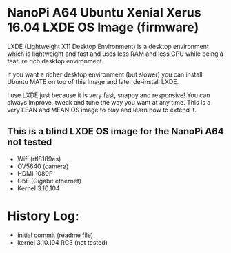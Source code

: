 NanoPi A64 Ubuntu Xenial Xerus 16.04 LXDE OS Image (firmware)
=============================================================

LXDE (Lightweight X11 Desktop Environment) is a desktop environment which is lightweight 
and fast and uses less RAM and less CPU while being a feature rich desktop environment.

If you want a richer desktop environment (but slower) you can install 
Ubuntu MATE on top of this Image and later de-install LXDE.

I use LXDE just because it is very fast, snappy  and responsive!
You can always improve, tweak and tune the way you want at any time.
This is a very LEAN and MEAN OS image to play and learn how to extend it.

This is a blind LXDE OS image for the NanoPi A64 not tested
-----------------------------------------------------------

- Wifi (rtl8189es)
- OV5640 (camera)
- HDMI 1080P
- GbE (Gigabit ethernet)
- Kernel 3.10.104


History Log:
===========
* initial commit (readme file)
* kernel 3.10.104 RC3 (not tested)

